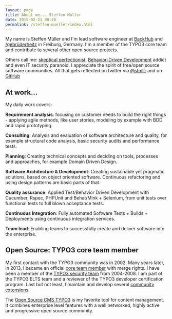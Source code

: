 ```yaml
---
layout: page
title: About me... Steffen Müller
date: 2015-02-21 00:20
permalink: /steffen-mueller/index.html
---
```


My name is Steffen Müller and I'm lead software engineer at [BackHub](https://backhub.co/ "Back up and Archive your GitHub Repositories") and [/gebrüderheitz](http://gebruederheitz.de/ "Building pioneering web- and mobile apps.") in Freiburg, Germany.
I'm a member of the TYPO3 core team and contribute to several other open source projects.

Others call me: [skeptical perfectionist](https://typo3.org/news/article/typo3-cms-60-end-of-life-announcement/ "TYPO3 CMS 6.0 contributor credits"), [Behavior-Driven Development](http://dannorth.net/introducing-bdd/ "BDD Introduction by Dan North") addict and even IT security paranoid.
I appreciate the spirit of free/open source software communities.
All that gets reflected on twitter via [@stmllr](https://twitter.com/stmllr "Steffen Müller on twitter") and on [GitHub](https://github.com/stmllr/ "Steffen Müller on github")

## At work...

My daily work covers:

**Requirement analysis**: focusing on customer needs to build the right things - applying agile methods, like user stories, modeling by example with BDD and rapid prototyping.

**Consulting**: Analysis and evaluation of software architecture and quality, for example structural code analysis, basic security audits and performance tests.

**Planning**: Creating technical concepts and deciding on tools, processes and approaches, for example Domain Driven Design.

**Software Architecture & Development**: Creating sustainable yet pragmatic solutions, based on object oriented software. Continuous refactoring and using design patterns are basic parts of that.

**Quality assurance**: Applied Test/Behavior Driven Development with Cucumber, Rspec, PHPUnit and Behat/Mink + Selenium, from unit tests over functional tests to full blown acceptance tests.

**Continuous Integration**: Fully automated Software Tests + Builds + Deployments using continuous integration services.

**Team lead**: Enabling teams to successfully create and deliver software into the enterprise.

## Open Source: TYPO3 core team member

My first contact with the TYPO3 community was in 2002. Many years later, in 2013, I became an official [core team member](http://typo3.org/teams/core-development-team/roles-groups/ "Roles and group in the TYPO3 CMS project") with merge rights. I have been a member of the [TYPO3 security team](http://typo3.org/teams/security/ "TYPO3 security team") from 2004-2008. I am part of the TYPO3 ELTS team and a reviewer of the TYPO3 developer certification program. Last but not least, I maintain and develop several [community extensions](http://forge.typo3.org/users/348).

The [Open Source CMS TYPO3](http://typo3.org/ "The content management system TYPO3") is my favorite tool for content management. It combines enterprise level features with a well networked, highly active and progressive open source community.